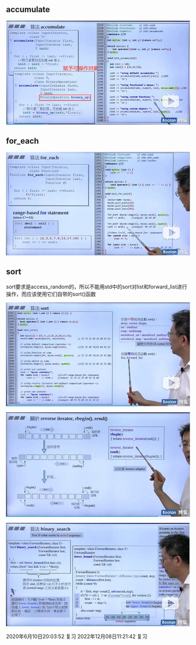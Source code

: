 ## accumulate
![accumulate.jpg](accumulate.jpg)

## for_each
![for_each.jpg](for_each.jpg)

## sort
sort要求是access_random的，所以不能用std中的sort对list和forward_list进行操作，而应该使用它们自带的sort()函数

![sort.jpg](sort.jpg)

![rbegin](rbegin.jpg)

![binary_search](binary_search.jpg)

2020年6月10日20:03:52 复习
2022年12月08日11:21:42 复习